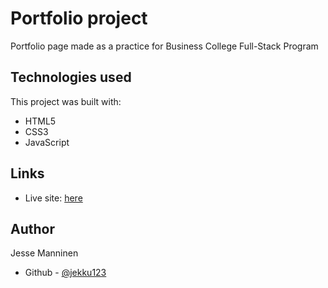 # Portfolio project

Portfolio page made as a practice for Business College Full-Stack Program

## Technologies used

This project was built with:

- HTML5
- CSS3
- JavaScript

## Links

- Live site: [here](https://public.bc.fi/s2300208/portfolio/)

## Author

Jesse Manninen

- Github - [@jekku123](https://github.com/jekku123)

